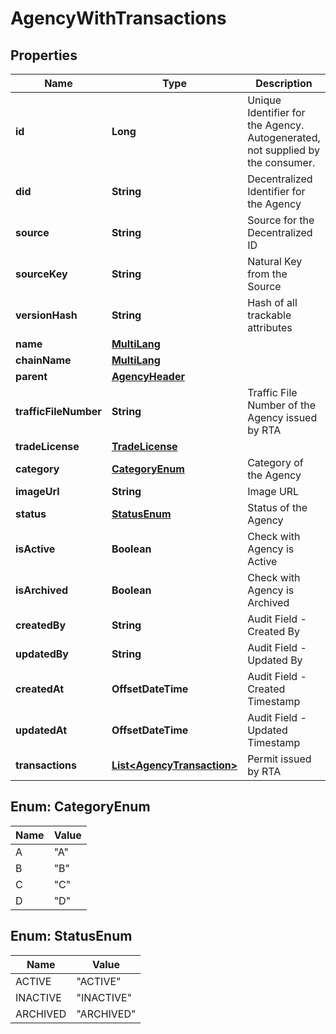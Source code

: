 

# AgencyWithTransactions


## Properties

| Name | Type | Description | Notes |
|------------ | ------------- | ------------- | -------------|
|**id** | **Long** | Unique Identifier for the Agency. Autogenerated, not supplied by the consumer. |  [optional] [readonly] |
|**did** | **String** | Decentralized Identifier for the Agency |  [optional] [readonly] |
|**source** | **String** | Source for the Decentralized ID |  [optional] [readonly] |
|**sourceKey** | **String** | Natural Key from the Source |  [optional] [readonly] |
|**versionHash** | **String** | Hash of all trackable attributes |  [optional] [readonly] |
|**name** | [**MultiLang**](MultiLang.md) |  |  [optional] |
|**chainName** | [**MultiLang**](MultiLang.md) |  |  [optional] |
|**parent** | [**AgencyHeader**](AgencyHeader.md) |  |  [optional] |
|**trafficFileNumber** | **String** | Traffic File Number of the Agency issued by RTA |  [optional] |
|**tradeLicense** | [**TradeLicense**](TradeLicense.md) |  |  [optional] |
|**category** | [**CategoryEnum**](#CategoryEnum) | Category of the Agency |  [optional] |
|**imageUrl** | **String** | Image URL |  [optional] |
|**status** | [**StatusEnum**](#StatusEnum) | Status of the Agency |  [optional] |
|**isActive** | **Boolean** | Check with Agency is Active |  [optional] |
|**isArchived** | **Boolean** | Check with Agency is Archived |  [optional] |
|**createdBy** | **String** | Audit Field - Created By |  [optional] |
|**updatedBy** | **String** | Audit Field - Updated By |  [optional] |
|**createdAt** | **OffsetDateTime** | Audit Field - Created Timestamp |  [optional] |
|**updatedAt** | **OffsetDateTime** | Audit Field - Updated Timestamp |  [optional] |
|**transactions** | [**List&lt;AgencyTransaction&gt;**](AgencyTransaction.md) | Permit issued by RTA |  [optional] |



## Enum: CategoryEnum

| Name | Value |
|---- | -----|
| A | &quot;A&quot; |
| B | &quot;B&quot; |
| C | &quot;C&quot; |
| D | &quot;D&quot; |



## Enum: StatusEnum

| Name | Value |
|---- | -----|
| ACTIVE | &quot;ACTIVE&quot; |
| INACTIVE | &quot;INACTIVE&quot; |
| ARCHIVED | &quot;ARCHIVED&quot; |



